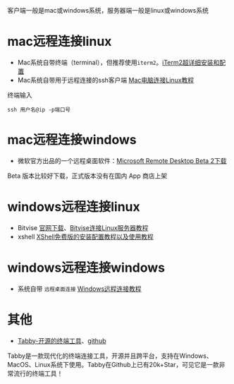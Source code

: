 客户端一般是mac或windows系统，服务器端一般是linux或windows系统

# mac远程连接linux

- Mac系统自带终端（terminal），但推荐使用`iterm2`。[iTerm2超详细安装和配置](https://www.jianshu.com/p/f45f64cd6cca)
- Mac系统自带用于远程连接的ssh客户端 [Mac电脑连接Linux教程](https://v2xtls.org/mac%e7%94%b5%e8%84%91%e8%bf%9e%e6%8e%a5linux%e6%95%99%e7%a8%8b/)

终端输入
```
ssh 用户名@ip -p端口号
```

# mac远程连接windows

- 微软官方出品的一个远程桌面软件：[Microsoft Remote Desktop Beta 2下载](https://install.appcenter.ms/orgs/rdmacios-k2vy/apps/microsoft-remote-desktop-for-mac/distribution_groups/all-users-of-microsoft-remote-desktop-for-mac)

Beta 版本比较好下载，正式版本没有在国内 App 商店上架

# windows远程连接linux

- Bitvise [官网下载](https://www.bitvise.com/ssh-client-download)、[Bitvise连接Linux服务器教程](https://v2xtls.org/bitvise%e8%bf%9e%e6%8e%a5linux%e6%9c%8d%e5%8a%a1%e5%99%a8%e6%95%99%e7%a8%8b/)
- xshell [XShell免费版的安装配置教程以及使用教程](https://blog.csdn.net/Strive_789/article/details/125253748)

# windows远程连接windows

- 系统自带 `远程桌面连接` [Windows远程连接教程](https://blog.csdn.net/Alashan12/article/details/123348973)

# 其他

- [Tabby-开源的终端工具](https://zhuanlan.zhihu.com/p/440815873)、[github](https://github.com/Eugeny/tabby)

Tabby是一款现代化的终端连接工具，开源并且跨平台，支持在Windows、MacOS、Linux系统下使用。Tabby在Github上已有20k+Star，可见它是一款非常流行的终端工具！

